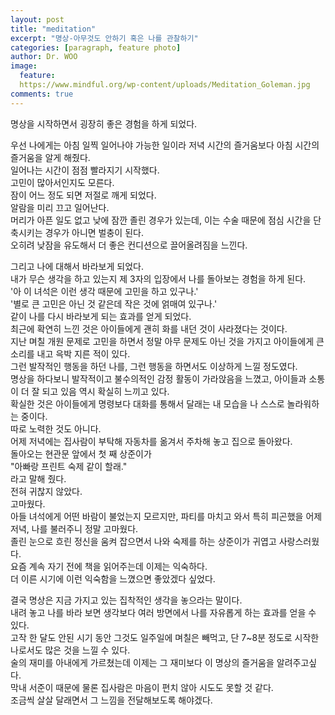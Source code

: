 ```yaml
---
layout: post
title: "meditation"
excerpt: "명상-아무것도 안하기 혹은 나를 관찰하기"
categories: [paragraph, feature photo]
author: Dr. WOO
image:
  feature: 
  https://www.mindful.org/wp-content/uploads/Meditation_Goleman.jpg
comments: true
---
```



명상을 시작하면서 굉장히 좋은 경험을 하게 되었다.   

우선 나에게는 아침 일찍 일어나야 가능한 일이라 저녁 시간의 즐거움보다 아침 시간의 즐거움을 알게 해줬다.   
일어나는 시간이 점점 빨라지기 시작했다.   
고민이 많아서인지도 모른다.   
잠이 어느 정도 되면 저절로 깨게 되었다.   
알람을 미리 끄고 일어난다.   
머리가 아픈 일도 없고 낮에 잠깐 졸린 경우가 있는데, 이는 수술 때문에 점심 시간을 단축시키는 경우가 아니면 벌충이 된다.   
오히려 낮잠을 유도해서 더 좋은 컨디션으로 끌어올려짐을 느낀다.   

그리고 나에 대해서 바라보게 되었다.   
내가 무슨 생각을 하고 있는지 제 3자의 입장에서 나를 돌아보는 경험을 하게 된다.   
'아 이 녀석은 이런 생각 때문에 고민을 하고 있구나.'   
'별로 큰 고민은 아닌 것 같은데 작은 것에 얽매여 있구나.'   
같이 나를 다시 바라보게 되는 효과를 얻게 되었다.   
최근에 확연히 느낀 것은 아이들에게 괜히 화를 내던 것이 사라졌다는 것이다.   
지난 며칠 개원 문제로 고민을 하면서 정말 아무 문제도 아닌 것을 가지고 아이들에게 큰 소리를 내고 윽박 지른 적이 있다.   
그런 발작적인 행동을 하던 나를, 그런 행동을 하면서도 이상하게 느낄 정도였다.   
명상을 하다보니 발작적이고 불수의적인 감정 활동이 가라앉음을 느꼈고, 아이들과 소통이 더 잘 되고 있음 역시 확실히 느끼고 있다.   
확실한 것은 아이들에게 명령보다 대화를 통해서 달래는 내 모습을 나 스스로 놀라워하는 중이다.   
따로 노력한 것도 아니다.   
어제 저녁에는 집사람이 부탁해 자동차를 옮겨서 주차해 놓고 집으로 돌아왔다.   
돌아오는 현관문 앞에서 첫 째 상준이가   
"아빠랑 프린트 숙제 같이 할래."   
라고 말해 줬다.   
전혀 귀찮지 않았다.   
고마웠다.   
아들 녀석에게 어떤 바람이 불었는지 모르지만, 파티를 마치고 와서 특히 피곤했을 어제 저녁, 나를 불러주니 정말 고마웠다.   
졸린 눈으로 흐린 정신을 움켜 잡으면서 나와 숙제를 하는 상준이가 귀엽고 사랑스러웠다.   
요즘 계속 자기 전에 책을 읽어주는데 이제는 익숙하다.   
더 이른 시기에 이런 익숙함을 느꼈으면 좋았겠다 싶었다.   

결국 명상은 지금 가지고 있는 집착적인 생각을 놓으라는 말이다.   
내려 놓고 나를 바라 보면 생각보다 여러 방면에서 나를 자유롭게 하는 효과를 얻을 수 있다.   
고작 한 달도 안된 시기 동안 그것도 일주일에 며칠은 빼먹고, 단 7~8분 정도로 시작한 나로서도 많은 것을 느낄 수 있다.   
술의 재미를 아내에게 가르쳤는데 이제는 그 재미보다 이 명상의 즐거움을 알려주고싶다.   
막내 서준이 때문에 물론 집사람은 마음이 편치 않아 시도도 못할 것 같다.   
조금씩 살살 달래면서 그 느낌을 전달해보도록 해야겠다.  